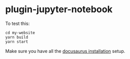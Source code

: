 # plugin-jupyter-notebook

To test this:
```
cd my-website
yarn build
yarn start
```
Make sure you have all the [docusaurus installation](https://v2.docusaurus.io/docs/installation) setup. 

